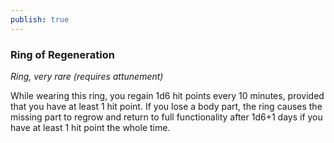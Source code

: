 ```yaml
---
publish: true
---
```

### Ring of Regeneration

*Ring, very rare (requires attunement)*

While wearing this ring, you regain 1d6 hit points every 10 minutes, provided that you have at least 1 hit point. If you lose a body part, the ring causes the missing part to regrow and return to full functionality after 1d6+1 days if you have at least 1 hit point the whole time.